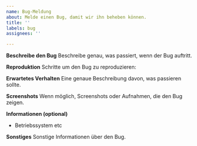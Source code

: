 ```yaml
---
name: Bug-Meldung
about: Melde einen Bug, damit wir ihn beheben können.
title: ''
labels: bug
assignees: ''

---
```


**Beschreibe den Bug**
Beschreibe genau, was passiert, wenn der Bug auftritt.

**Reproduktion**
Schritte um den Bug zu reproduzieren:

**Erwartetes Verhalten**
Eine genaue Beschreibung davon, was passieren sollte.

**Screenshots**
Wenn möglich, Screenshots oder Aufnahmen, die den Bug zeigen.

**Informationen (optional)**
 - Betriebssystem etc

**Sonstiges**
Sonstige Informationen über den Bug.

